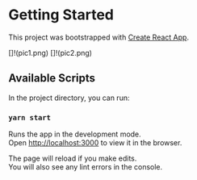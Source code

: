 # Getting Started 

This project was bootstrapped with [Create React App](https://github.com/facebook/create-react-app).

[]!(pic1.png)
[]!(pic2.png)


## Available Scripts

In the project directory, you can run:

### `yarn start`

Runs the app in the development mode.\
Open [http://localhost:3000](http://localhost:3000) to view it in the browser.

The page will reload if you make edits.\
You will also see any lint errors in the console.


